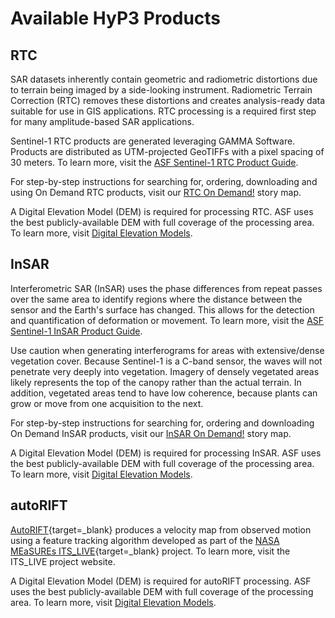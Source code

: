 # Available HyP3 Products

## RTC

SAR datasets inherently contain geometric and radiometric distortions due to terrain
being imaged by a side-looking instrument. Radiometric Terrain Correction (RTC) removes
these distortions and creates analysis-ready data suitable for use in GIS applications.
RTC processing is a required first step for many amplitude-based SAR applications.

Sentinel-1 RTC products are generated leveraging GAMMA Software. Products are 
distributed as UTM-projected GeoTIFFs with a pixel spacing of 30 meters. To learn
more, visit the
[ASF Sentinel-1 RTC Product Guide](guides/rtc_product_guide.md).

For step-by-step instructions for searching for, ordering, downloading and using On Demand RTC products, visit our [RTC On Demand!](https://storymaps.arcgis.com/stories/2ead3222d2294d1fae1d11d3f98d7c35) story map.

A Digital Elevation Model (DEM) is required for processing RTC. ASF uses the
best publicly-available DEM with full coverage of the processing area. To learn more,
visit [Digital Elevation Models](dems.md).

## InSAR

Interferometric SAR (InSAR) uses the phase differences from repeat passes over the
same area to identify regions where the distance between the sensor and the Earth's
surface has changed. This allows for the detection and quantification of deformation
or movement. To learn more, visit the [ASF Sentinel-1 InSAR Product Guide](guides/insar_product_guide.md).

Use caution when generating interferograms for areas with extensive/dense vegetation cover.
Because Sentinel-1 is a C-band sensor, the waves will not penetrate very deeply into vegetation.
Imagery of densely vegetated areas likely represents the top of the canopy rather than the
actual terrain. In addition, vegetated areas tend to have low coherence, because plants can grow
or move from one acquisition to the next.

For step-by-step instructions for searching for, ordering and downloading On Demand InSAR products, visit our [InSAR On Demand!](https://storymaps.arcgis.com/stories/68a8a3253900411185ae9eb6bb5283d3) story map.

A Digital Elevation Model (DEM) is required for processing InSAR. ASF uses the
best publicly-available DEM with full coverage of the processing area. To learn more,
visit [Digital Elevation Models](dems.md).

## autoRIFT

[AutoRIFT](https://github.com/leiyangleon/autoRIFT){target=_blank} produces a velocity map from
observed motion using a feature tracking algorithm developed as part of the 
[NASA MEaSUREs ITS_LIVE](https://its-live.jpl.nasa.gov/){target=_blank} project. To learn more,
visit the ITS_LIVE project website.

A Digital Elevation Model (DEM) is required for autoRIFT processing. ASF uses the
best publicly-available DEM with full coverage of the processing area. To learn more,
visit [Digital Elevation Models](dems.md).
